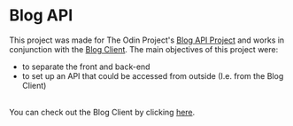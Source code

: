 # Blog API
This project was made for The Odin Project's [Blog API Project](https://www.theodinproject.com/lessons/nodejs-blog-api) and works in conjunction with the [Blog Client](https://github.com/brajpatel/blog-client). The main objectives of this project were:
- to separate the front and back-end
- to set up an API that could be accessed from outside (I.e. from the Blog Client)
</br></br>

You can check out the Blog Client by clicking [here](https://github.com/brajpatel/blog-client).
